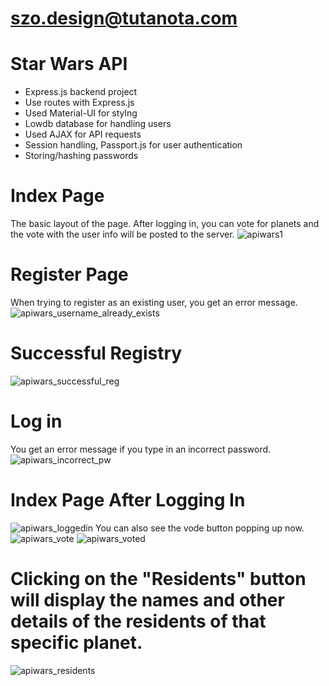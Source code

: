 # szo.design@tutanota.com
# Star Wars API

- Express.js backend project
- Use routes with Express.js
- Used Material-UI for stylng
- Lowdb database for handling users
- Used AJAX for API requests
- Session handling, Passport.js for user authentication
- Storing/hashing passwords

# Index Page
The basic layout of the page.
After logging in, you can vote for planets and the vote with the user info will be posted to the server.
![apiwars1](https://user-images.githubusercontent.com/48241538/116903655-f9915a80-ac3c-11eb-8de8-a2695576c346.png)

# Register Page
When trying to register as an existing user, you get an error message.
![apiwars_username_already_exists](https://user-images.githubusercontent.com/48241538/116903784-25acdb80-ac3d-11eb-9556-5d72c486f46b.png)

# Successful Registry
![apiwars_successful_reg](https://user-images.githubusercontent.com/48241538/116903948-6278d280-ac3d-11eb-9e38-6fb8581114d1.png)

# Log in
You get an error message if you type in an incorrect password.
![apiwars_incorrect_pw](https://user-images.githubusercontent.com/48241538/116904023-7a505680-ac3d-11eb-9fa8-942a11057275.png)

# Index Page After Logging In
![apiwars_loggedin](https://user-images.githubusercontent.com/48241538/116904170-a966c800-ac3d-11eb-8491-4ac9cacb5ac7.png)
You can also see the vode button popping up now.
![apiwars_vote](https://user-images.githubusercontent.com/48241538/116904227-b84d7a80-ac3d-11eb-9bbc-ea83ec6f0b81.png)
![apiwars_voted](https://user-images.githubusercontent.com/48241538/116904233-bbe10180-ac3d-11eb-807e-1692457d9e0b.png)

# Clicking on the "Residents" button will display the names and other details of the residents of that specific planet.
![apiwars_residents](https://user-images.githubusercontent.com/48241538/116904372-e59a2880-ac3d-11eb-8509-067c22dfd5d8.png)



